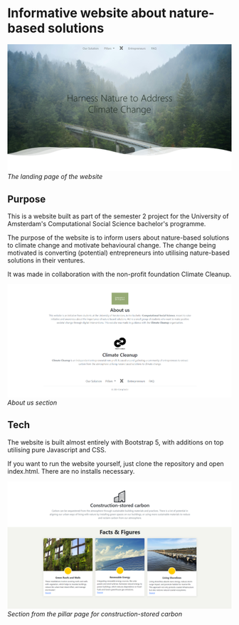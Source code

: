 # Informative website about nature-based solutions

![Landing page](./readme-images/Landing-page.png)
*The landing page of the website*


## Purpose
This is a website built as part of the semester 2 project for the University of Amsterdam's Computational Social Science bachelor's programme. 

The purpose of the website is to inform users about nature-based solutions to climate change and motivate behavioural change. The change being motivated is converting (potential) entrepreneurs into utilising nature-based solutions in their ventures.

It was made in collaboration with the non-profit foundation Climate Cleanup.

![About us section](./readme-images/About-us.png)
*About us section*

## Tech
The website is built almost entirely with Bootstrap 5, with additions on top utilising pure Javascript and CSS.

If you want to run the website yourself, just clone the repository and open index.html. There are no installs necessary.

![Construction-stored section](./readme-images/Construction-stored.png)
*Section from the pillar page for construction-stored carbon*